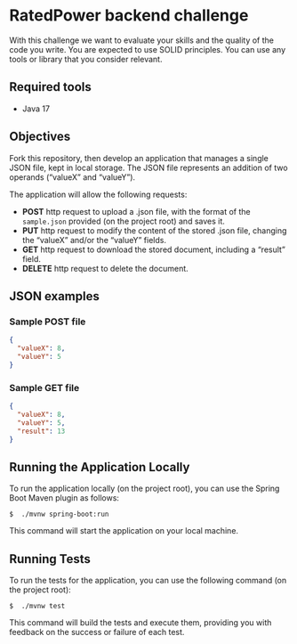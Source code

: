 # RatedPower backend challenge

With this challenge we want to evaluate your skills and the quality of the code you write. You are expected to use SOLID principles. You can use any tools or library that you consider relevant.

## Required tools
- Java 17

## Objectives

Fork this repository, then develop an application that manages a single JSON file, kept in local storage. The JSON file represents an addition of two operands (“valueX” and “valueY”).

The application will allow the following requests:

- **POST** http request to upload a .json file, with the format of the `sample.json` provided (on the project root) and saves it.
- **PUT** http request to modify the content of the stored .json file, changing the “valueX” and/or the “valueY” fields.
- **GET** http request to download the stored document, including a “result” field.
- **DELETE** http request to delete the document.

## JSON examples

### Sample POST file

```json
{
  "valueX": 8,
  "valueY": 5
}
```

### Sample GET file

```json
{
  "valueX": 8,
  "valueY": 5,
  "result": 13
} 
```
## Running the Application Locally

To run the application locally (on the project root), you can use the Spring Boot Maven plugin as follows:

```
$  ./mvnw spring-boot:run
```
This command will start the application on your local machine.

## Running Tests

To run the tests for the application, you can use the following command (on the project root):

```
$  ./mvnw test
```
This command will build the tests and execute them, providing you with feedback on the success or failure of each test.



